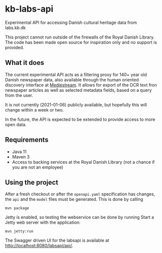 # kb-labs-api
   
Experimental API for accessing Danish cultural heritage data from labs.kb.dk

This project cannot run outside of the firewalls of the Royal Danish Library.
The code has been made open source for inspiration only and no support is provided.

## What it does

The current experimental API acts as a filtering proxy for 140+ year old Danish newspaper data,
also available through the human oriented discovery interface at [Mediestream](http://mediestream.dk/).
It allows for export of the OCR text fron newspaper articles as well as selected metadata fields,
based on a query from the user.

It is not currently (2021-01-06) publicly available, but hopefully this will change within a week or two.

In the future, the API is expected to be extended to provide access to more open data.


## Requirements

 * Java 11
 * Maven 3
 * Access to backing services at the Royal Danish Library (not a chance if you are not an employee)

## Using the project

After a fresh checkout or after the `openapi.yaml` specification has changes, the `api` and the `model` files 
must be generated. This is done by calling 
```
mvn package
```

Jetty is enabled, so testing the webservice can be done by running
Start a Jetty web server with the application:
```
mvn jetty:run
```

The Swagger driven UI for the labsapi is available at [http://localhost:8080/labsapi/api/](http://localhost:8080/labsapi/api/).

